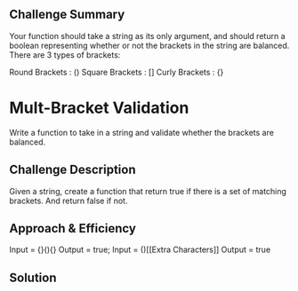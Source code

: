 ## Challenge Summary
Your function should take a string as its only argument, and should return a boolean representing whether or not the brackets in the string are balanced. There are 3 types of brackets:

Round Brackets : () Square Brackets : [] Curly Brackets : {}

# Mult-Bracket Validation
Write a function to take in a string and validate whether the brackets are balanced.

## Challenge Description
Given a string, create a function that return true if there is a set of matching brackets. And return false if not.

## Approach & Efficiency
Input = {}(){}
Output = true;
Input = ()[[Extra Characters]]
Output = true

## Solution
<!-- Embedded whiteboard image -->